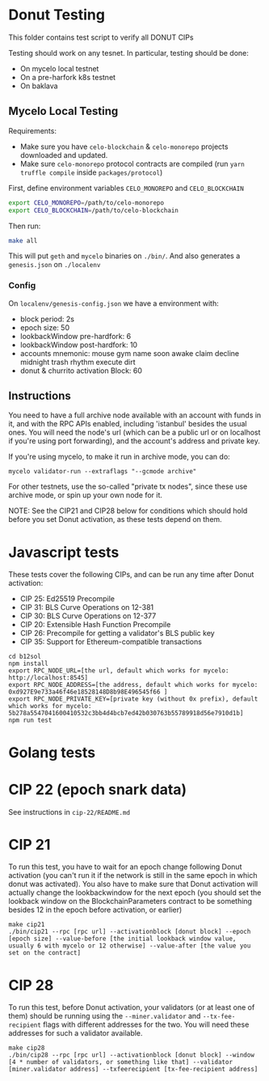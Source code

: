 # Donut Testing

This folder contains test script to verify all DONUT CIPs

Testing should work on any tesnet. In particular, testing should be done:

 * On mycelo local testnet
 * On a pre-harfork k8s testnet
 * On baklava

## Mycelo Local Testing

Requirements:
* Make sure you have `celo-blockchain` & `celo-monorepo` projects downloaded and updated.
* Make sure `celo-monorepo` protocol contracts are compiled (run `yarn truffle compile` inside `packages/protocol`)

First, define environment variables `CELO_MONOREPO` and `CELO_BLOCKCHAIN`

```bash
export CELO_MONOREPO=/path/to/celo-monorepo
export CELO_BLOCKCHAIN=/path/to/celo-blockchain
```

Then run:

```bash
make all
```

This will put `geth` and `mycelo` binaries on `./bin/`. And also generates a `genesis.json` on `./localenv`


### Config

On `localenv/genesis-config.json` we have a environment with:

 * block period: 2s
 * epoch size: 50
 * lookbackWindow pre-hardfork: 6
 * lookbackWindow post-hardfork: 10
 * accounts mnemonic: mouse gym name soon awake claim decline midnight trash rhythm execute dirt
 * donut & churrito activation Block: 60

## Instructions

You need to have a full archive node available with an account with funds in it, and with the RPC APIs enabled, including 'istanbul' besides the usual ones.  You will need the node's url (which can be a public url or on localhost if you're using port forwarding), and the account's address and private key.

If you're using mycelo, to make it run in archive mode, you can do:

```
mycelo validator-run --extraflags "--gcmode archive"
```

For other testnets, use the so-called "private tx nodes", since these use archive mode, or spin up your own node for it.

NOTE: See the CIP21 and CIP28 below for conditions which should hold before you set Donut activation, as these tests depend on them.

# Javascript tests

These tests cover the following CIPs, and can be run any time after Donut activation:

* CIP 25: Ed25519 Precompile
* CIP 31: BLS Curve Operations on 12-381
* CIP 30: BLS Curve Operations on 12-377
* CIP 20: Extensible Hash Function Precompile
* CIP 26: Precompile for getting a validator's BLS public key
* CIP 35: Support for Ethereum-compatible transactions

```
cd b12sol
npm install
export RPC_NODE_URL=[the url, default which works for mycelo: http://localhost:8545]
export RPC_NODE_ADDRESS=[the address, default which works for mycelo: 0xd927E9e733a46f46e18528148D8b98E496545f66 ]
export RPC_NODE_PRIVATE_KEY=[private key (without 0x prefix), default which works for mycelo: 5b278a5547041600410532c3bb4d4bcb7ed42b030763b55789918d56e7910d1b]
npm run test
```

# Golang tests

# CIP 22 (epoch snark data)

See instructions in `cip-22/README.md`

# CIP 21

To run this test, you have to wait for an epoch change following Donut activation (you can't run it if the network is still in the same epoch in which donut was activated).  You also have to make sure that Donut activation will actually change the lookbackwindow for the next epoch (you should set the lookback window on the BlockchainParameters contract to be something besides 12 in the epoch before activation, or earlier)

```
make cip21
./bin/cip21 --rpc [rpc url] --activationblock [donut block] --epoch [epoch size] --value-before [the initial lookback window value, usually 6 with mycelo or 12 otherwise] --value-after [the value you set on the contract]
```

# CIP 28

To run this test, before Donut activation, your validators (or at least one of them) should be running using the `--miner.validator` and `--tx-fee-recipient` flags with different addresses for the two.  You will need these addresses for such a validator available.

```
make cip28
./bin/cip28 --rpc [rpc url] --activationblock [donut block] --window [4 * number of validators, or something like that] --validator [miner.validator address] --txfeerecipient [tx-fee-recipient address]
```
